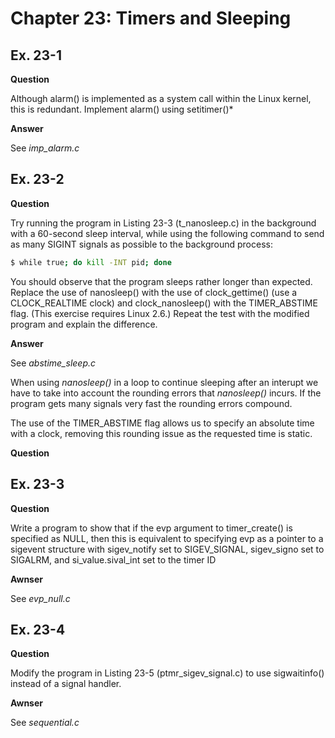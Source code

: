 # Chapter 23: Timers and Sleeping
## Ex. 23-1

**Question**

Although alarm() is implemented as a system call within the Linux kernel, this is
redundant. Implement alarm() using setitimer()*

**Answer**

See *imp_alarm.c*

## Ex. 23-2

**Question**

Try running the program in Listing 23-3 (t_nanosleep.c) in the background with a
60-second sleep interval, while using the following command to send as many
SIGINT signals as possible to the background process:

```bash
$ while true; do kill -INT pid; done
```

You should observe that the program sleeps rather longer than expected. Replace
the use of nanosleep() with the use of clock_gettime() (use a CLOCK_REALTIME clock) and
clock_nanosleep() with the TIMER_ABSTIME flag. (This exercise requires Linux 2.6.)
Repeat the test with the modified program and explain the difference.

**Answer**

See *abstime_sleep.c*

When using *nanosleep()* in a loop to continue sleeping after an interupt we have to
take into account the rounding errors that *nanosleep()* incurs. If the program gets many
signals very fast the rounding errors compound.

The use of the TIMER_ABSTIME flag allows us to specify an absolute time with a clock,
removing this rounding issue as the requested time is static.

**Question**

## Ex. 23-3

**Question**

Write a program to show that if the evp argument to timer_create() is specified as
NULL, then this is equivalent to specifying evp as a pointer to a sigevent structure with
sigev_notify set to SIGEV_SIGNAL, sigev_signo set to SIGALRM, and si_value.sival_int set to
the timer ID

**Awnser**

See *evp_null.c*

## Ex. 23-4

**Question**

Modify the program in Listing 23-5 (ptmr_sigev_signal.c) to use sigwaitinfo() instead
of a signal handler.

**Awnser**

See *sequential.c*
